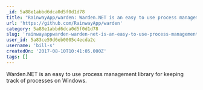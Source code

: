 ```yaml
---
_id: 5a88e1abbd6dca0d5f0d1d78
title: "RainwayApp/warden: Warden.NET is an easy to use process management library for keeping track of processes on Windows."
url: 'https://github.com/RainwayApp/warden'
category: 5a88e1abbd6dca0d5f0d1d78
slug: 'rainwayappwarden-warden-net-is-an-easy-to-use-process-management-library-for-keeping-track-of-proce'
user_id: 5a83ce59d6eb0005c4ecda2c
username: 'bill-s'
createdOn: '2017-08-10T10:41:05.000Z'
tags: []
---
```


Warden.NET is an easy to use process management library for keeping track of processes on Windows.

